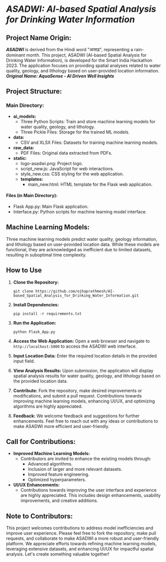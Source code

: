 # _ASADWI: AI-based Spatial Analysis for Drinking Water Information_

## Project Name Origin:
**_ASADWI_** is derived from the Hindi word "आसाढ़", representing a rain-dominant month. This project, ASADWI (AI-based Spatial Analysis for Drinking Water Information), is developed for the Smart India Hackathon 2023. The application focuses on providing spatial analyses related to water quality, geology, and lithology based on user-provided location information.
___Original Name: AquaSense - AI Driven Well Insights___

## Project Structure:
### Main Directory:
- **ai_models:**
  - Three Python Scripts: Train and store machine learning models for water quality, geology, and lithology.
  - Three Pickle Files: Storage for the trained ML models.
- **data:**
  - CSV and XLSX Files: Datasets for training machine learning models.
- **raw_data:**
  - PDF Files: Original data extracted from PDFs.
- **static:**
  - logo-asadwi.png: Project logo.
  - script_new.js: JavaScript for web interactions.
  - style_new.css: CSS styling for the web application.
  - **templates:**
    - main_new.html: HTML template for the Flask web application.
#### Files (in Main Directory):
- Flask App.py: Main Flask application.
- Interface.py: Python scripts for machine learning model interface.

## Machine Learning Models:
Three machine learning models predict water quality, geology information, and lithology based on user-provided location data. While these models are functional, they are acknowledged as inefficient due to limited datasets, resulting in suboptimal time complexity.

## How to Use
1. **Clone the Repository:**
   ```
   git clone https://github.com/ojhaprathmesh/AI-based_Spatial_Analysis_for_Drinking_Water_Information.git
   ```
   
2. **Install Dependencies:**
   ```
   pip install -r requirements.txt
   ```
   
3. **Run the Application:**
   ```
   python Flask_App.py
   ```

4. **Access the Web Application:**
   Open a web browser and navigate to `http://localhost:5000` to access the ASADWI web interface.

5. **Input Location Data:**
   Enter the required location details in the provided input field.

6. **View Analysis Results:**
   Upon submission, the application will display spatial analysis results for water quality, geology, and lithology based on the provided location data.

7. **Contribute:**
   Fork the repository, make desired improvements or modifications, and submit a pull request. Contributions towards improving machine learning models, enhancing UI/UX, and optimizing algorithms are highly appreciated.

8. **Feedback:**
   We welcome feedback and suggestions for further enhancements. Feel free to reach out with any ideas or contributions to make ASADWI more efficient and user-friendly.

## Call for Contributions:
- **Improved Machine Learning Models:**
  - Contributors are invited to enhance the existing models through:
    - Advanced algorithms.
    - Inclusion of larger and more relevant datasets.
    - Improved feature engineering.
    - Optimized hyperparameters.
- **UI/UX Enhancements:**
  - Contributions towards improving the user interface and experience are highly appreciated. This includes design enhancements, usability improvements, and creative additions.

## Note to Contributors:
This project welcomes contributions to address model inefficiencies and improve user experience. Please feel free to fork the repository, make pull requests, and collaborate to make ASADWI a more robust and user-friendly platform. We appreciate efforts towards refining machine learning models, leveraging extensive datasets, and enhancing UI/UX for impactful spatial analysis. Let's create something valuable together!
